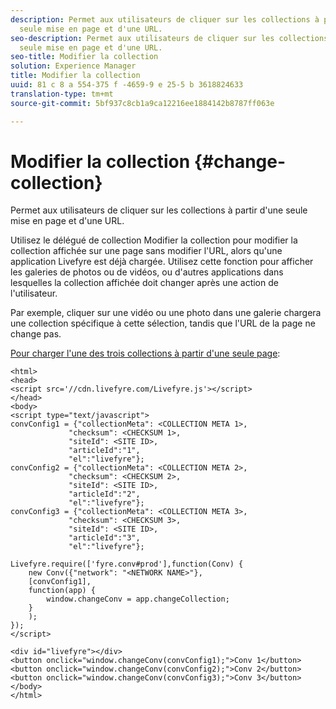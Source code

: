 ```yaml
---
description: Permet aux utilisateurs de cliquer sur les collections à partir d'une
  seule mise en page et d'une URL.
seo-description: Permet aux utilisateurs de cliquer sur les collections à partir d'une
  seule mise en page et d'une URL.
seo-title: Modifier la collection
solution: Experience Manager
title: Modifier la collection
uuid: 81 c 8 a 554-375 f -4659-9 e 25-5 b 3618824633
translation-type: tm+mt
source-git-commit: 5bf937c8cb1a9ca12216ee1884142b8787ff063e

---
```



# Modifier la collection {#change-collection}

Permet aux utilisateurs de cliquer sur les collections à partir d'une seule mise en page et d'une URL.

Utilisez le délégué de collection Modifier la collection pour modifier la collection affichée sur une page sans modifier l'URL, alors qu'une application Livefyre est déjà chargée. Utilisez cette fonction pour afficher les galeries de photos ou de vidéos, ou d'autres applications dans lesquelles la collection affichée doit changer après une action de l'utilisateur.

Par exemple, cliquer sur une vidéo ou une photo dans une galerie chargera une collection spécifique à cette sélection, tandis que l'URL de la page ne change pas.

[Pour charger l'une des trois collections à partir d'une seule page](../c-advanced-topics/t-display-comment-count.md#t_display_comment_count):

```
<html> 
<head> 
<script src='//cdn.livefyre.com/Livefyre.js'></script> 
</head> 
<body> 
<script type="text/javascript"> 
convConfig1 = {"collectionMeta": <COLLECTION META 1>, 
             "checksum": <CHECKSUM 1>, 
             "siteId": <SITE ID>, 
             "articleId":"1", 
             "el":"livefyre"}; 
convConfig2 = {"collectionMeta": <COLLECTION META 2>, 
             "checksum": <CHECKSUM 2>, 
             "siteId": <SITE ID>, 
             "articleId":"2", 
             "el":"livefyre"}; 
convConfig3 = {"collectionMeta": <COLLECTION META 3>, 
             "checksum": <CHECKSUM 3>, 
             "siteId": <SITE ID>, 
             "articleId":"3", 
             "el":"livefyre"}; 
  
Livefyre.require(['fyre.conv#prod'],function(Conv) { 
    new Conv({"network": "<NETWORK NAME>"}, 
    [convConfig1], 
    function(app) {  
        window.changeConv = app.changeCollection; 
    } 
    ); 
}); 
</script> 
  
<div id="livefyre"></div> 
<button onclick="window.changeConv(convConfig1);">Conv 1</button> 
<button onclick="window.changeConv(convConfig2);">Conv 2</button> 
<button onclick="window.changeConv(convConfig3);">Conv 3</button> 
</body> 
</html>
```
